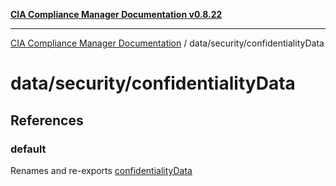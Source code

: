 [**CIA Compliance Manager Documentation v0.8.22**](../../../README.md)

***

[CIA Compliance Manager Documentation](../../../modules.md) / data/security/confidentialityData

# data/security/confidentialityData

## References

### default

Renames and re-exports [confidentialityData](../variables/confidentialityData.md)
